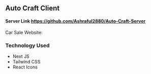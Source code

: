 
## Auto Craft Client

#### Server Link https://github.com/Ashraful2880/Auto-Craft-Server
Car Sale Website:

### Technology Used

- Next JS
- Tailwind CSS
- React Icons

